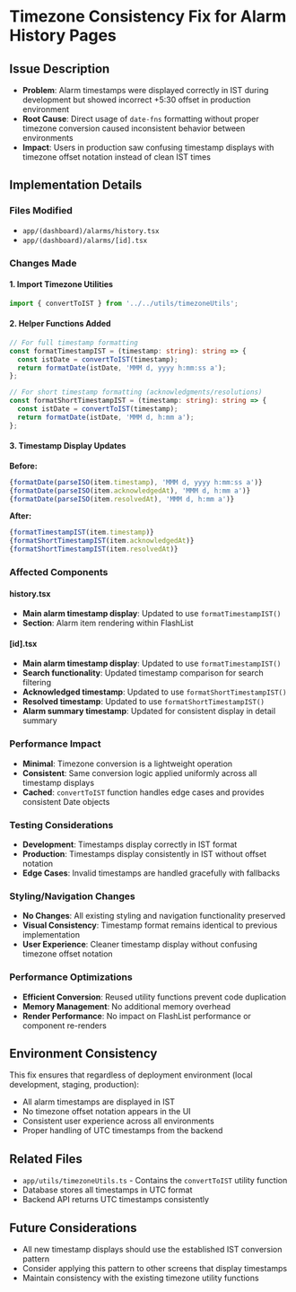 # Timezone Consistency Fix for Alarm History Pages

## Issue Description
- **Problem**: Alarm timestamps were displayed correctly in IST during development but showed incorrect +5:30 offset in production environment
- **Root Cause**: Direct usage of `date-fns` formatting without proper timezone conversion caused inconsistent behavior between environments
- **Impact**: Users in production saw confusing timestamp displays with timezone offset notation instead of clean IST times

## Implementation Details

### Files Modified
- `app/(dashboard)/alarms/history.tsx`
- `app/(dashboard)/alarms/[id].tsx`

### Changes Made

#### 1. Import Timezone Utilities
```typescript
import { convertToIST } from '../../utils/timezoneUtils';
```

#### 2. Helper Functions Added
```typescript
// For full timestamp formatting
const formatTimestampIST = (timestamp: string): string => {
  const istDate = convertToIST(timestamp);
  return formatDate(istDate, 'MMM d, yyyy h:mm:ss a');
};

// For short timestamp formatting (acknowledgments/resolutions)
const formatShortTimestampIST = (timestamp: string): string => {
  const istDate = convertToIST(timestamp);
  return formatDate(istDate, 'MMM d, h:mm a');
};
```

#### 3. Timestamp Display Updates

**Before:**
```typescript
{formatDate(parseISO(item.timestamp), 'MMM d, yyyy h:mm:ss a')}
{formatDate(parseISO(item.acknowledgedAt), 'MMM d, h:mm a')}
{formatDate(parseISO(item.resolvedAt), 'MMM d, h:mm a')}
```

**After:**
```typescript
{formatTimestampIST(item.timestamp)}
{formatShortTimestampIST(item.acknowledgedAt)}
{formatShortTimestampIST(item.resolvedAt)}
```

### Affected Components

#### history.tsx
- **Main alarm timestamp display**: Updated to use `formatTimestampIST()`
- **Section**: Alarm item rendering within FlashList

#### [id].tsx
- **Main alarm timestamp display**: Updated to use `formatTimestampIST()`
- **Search functionality**: Updated timestamp comparison for search filtering
- **Acknowledged timestamp**: Updated to use `formatShortTimestampIST()`
- **Resolved timestamp**: Updated to use `formatShortTimestampIST()`
- **Alarm summary timestamp**: Updated for consistent display in detail summary

### Performance Impact
- **Minimal**: Timezone conversion is a lightweight operation
- **Consistent**: Same conversion logic applied uniformly across all timestamp displays
- **Cached**: `convertToIST` function handles edge cases and provides consistent Date objects

### Testing Considerations
- **Development**: Timestamps display correctly in IST format
- **Production**: Timestamps display consistently in IST without offset notation
- **Edge Cases**: Invalid timestamps are handled gracefully with fallbacks

### Styling/Navigation Changes
- **No Changes**: All existing styling and navigation functionality preserved
- **Visual Consistency**: Timestamp format remains identical to previous implementation
- **User Experience**: Cleaner timestamp display without confusing timezone offset notation

### Performance Optimizations
- **Efficient Conversion**: Reused utility functions prevent code duplication
- **Memory Management**: No additional memory overhead
- **Render Performance**: No impact on FlashList performance or component re-renders

## Environment Consistency
This fix ensures that regardless of deployment environment (local development, staging, production):
- All alarm timestamps are displayed in IST
- No timezone offset notation appears in the UI
- Consistent user experience across all environments
- Proper handling of UTC timestamps from the backend

## Related Files
- `app/utils/timezoneUtils.ts` - Contains the `convertToIST` utility function
- Database stores all timestamps in UTC format
- Backend API returns UTC timestamps consistently

## Future Considerations
- All new timestamp displays should use the established IST conversion pattern
- Consider applying this pattern to other screens that display timestamps
- Maintain consistency with the existing timezone utility functions 